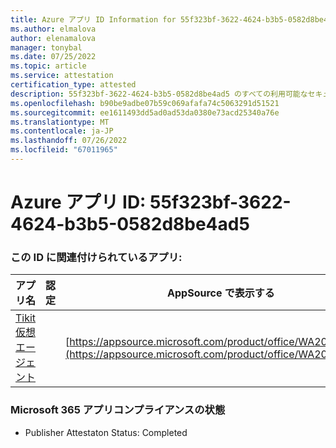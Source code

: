 ```yaml
---
title: Azure アプリ ID Information for 55f323bf-3622-4624-b3b5-0582d8be4ad5
ms.author: elmalova
author: elenamalova
manager: tonybal
ms.date: 07/25/2022
ms.topic: article
ms.service: attestation
certification_type: attested
description: 55f323bf-3622-4624-b3b5-0582d8be4ad5 のすべての利用可能なセキュリティとコンプライアンス情報。
ms.openlocfilehash: b90be9adbe07b59c069afafa74c5063291d51521
ms.sourcegitcommit: ee1611493dd5ad0ad53da0380e73acd25340a76e
ms.translationtype: MT
ms.contentlocale: ja-JP
ms.lasthandoff: 07/26/2022
ms.locfileid: "67011965"
---
```

# <a name="azure-app-id-55f323bf-3622-4624-b3b5-0582d8be4ad5"></a>Azure アプリ ID: 55f323bf-3622-4624-b3b5-0582d8be4ad5


### <a name="apps-associated-with-this-id"></a>この ID に関連付けられているアプリ:
| **アプリ名** | **認定** | **AppSource で表示する** |
|--------------|---------------|-----------------------|
| [Tikit 仮想エージェント](../forward/WA200004288.md) |  | [https://appsource.microsoft.com/product/office/WA200004288](https://appsource.microsoft.com/product/office/WA200004288) |

### <a name="microsoft-365-app-compliance-status"></a>Microsoft 365 アプリコンプライアンスの状態
- Publisher Attestaton Status: Completed

